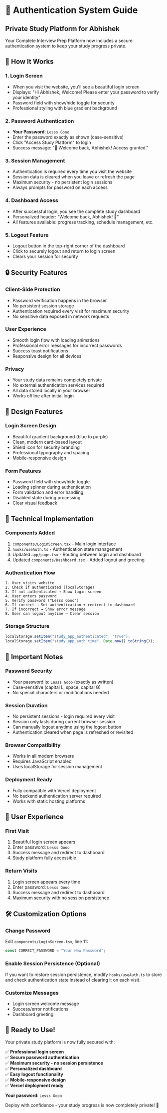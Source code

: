 # 🔐 Authentication System Guide

## Private Study Platform for Abhishek

Your Complete Interview Prep Platform now includes a secure authentication system to keep your study progress private.

## 🚀 How It Works

### 1. **Login Screen**

- When you visit the website, you'll see a beautiful login screen
- Displays: "Hi Abhishek, Welcome! Please enter your password to verify your identity"
- Password field with show/hide toggle for security
- Professional styling with blue gradient background

### 2. **Password Authentication**

- **Your Password**: `Lesss Gooo`
- Enter the password exactly as shown (case-sensitive)
- Click "Access Study Platform" to login
- Success message: "🎉 Welcome back, Abhishek! Access granted."

### 3. **Session Management**

- Authentication is required every time you visit the website
- Session data is cleared when you leave or refresh the page
- Maximum security - no persistent login sessions
- Always prompts for password on each access

### 4. **Dashboard Access**

- After successful login, you see the complete study dashboard
- Personalized header: "Welcome back, Abhishek! 👋"
- All features available: progress tracking, schedule management, etc.

### 5. **Logout Feature**

- Logout button in the top-right corner of the dashboard
- Click to securely logout and return to login screen
- Clears your session for security

## 🔒 Security Features

### **Client-Side Protection**

- Password verification happens in the browser
- No persistent session storage
- Authentication required every visit for maximum security
- No sensitive data exposed in network requests

### **User Experience**

- Smooth login flow with loading animations
- Professional error messages for incorrect passwords
- Success toast notifications
- Responsive design for all devices

### **Privacy**

- Your study data remains completely private
- No external authentication services required
- All data stored locally in your browser
- Works offline after initial login

## 🎨 Design Features

### **Login Screen Design**

- Beautiful gradient background (blue to purple)
- Clean, modern card-based layout
- Shield icon for security branding
- Professional typography and spacing
- Mobile-responsive design

### **Form Features**

- Password field with show/hide toggle
- Loading spinner during authentication
- Form validation and error handling
- Disabled state during processing
- Clear visual feedback

## 🔧 Technical Implementation

### **Components Added**

1. `components/LoginScreen.tsx` - Main login interface
2. `hooks/useAuth.ts` - Authentication state management
3. Updated `app/page.tsx` - Routing between login and dashboard
4. Updated `components/Dashboard.tsx` - Added logout and greeting

### **Authentication Flow**

```
1. User visits website
2. Check if authenticated (localStorage)
3. If not authenticated → Show login screen
4. User enters password
5. Verify password ("Lesss Gooo")
6. If correct → Set authentication + redirect to dashboard
7. If incorrect → Show error message
8. User can logout anytime → Clear session
```

### **Storage Structure**

```javascript
localStorage.setItem("study_app_authenticated", "true");
localStorage.setItem("study_app_auth_time", Date.now().toString());
```

## 🚨 Important Notes

### **Password Security**

- Your password is: `Lesss Gooo` (exactly as written)
- Case-sensitive (capital L, space, capital G)
- No special characters or modifications needed

### **Session Duration**

- No persistent sessions - login required every visit
- Session only lasts during current browser session
- Can manually logout anytime using the logout button
- Authentication cleared when page is refreshed or revisited

### **Browser Compatibility**

- Works in all modern browsers
- Requires JavaScript enabled
- Uses localStorage for session management

### **Deployment Ready**

- Fully compatible with Vercel deployment
- No backend authentication server required
- Works with static hosting platforms

## 🎯 User Experience

### **First Visit**

1. Beautiful login screen appears
2. Enter password: `Lesss Gooo`
3. Success message and redirect to dashboard
4. Study platform fully accessible

### **Return Visits**

1. Login screen appears every time
2. Enter password: `Lesss Gooo`
3. Success message and redirect to dashboard
4. Maximum security with no session persistence

## 🛠️ Customization Options

### **Change Password**

Edit `components/LoginScreen.tsx`, line 11:

```typescript
const CORRECT_PASSWORD = "Your New Password";
```

### **Enable Session Persistence (Optional)**

If you want to restore session persistence, modify `hooks/useAuth.ts` to store and check authentication state instead of clearing it on each visit.

### **Customize Messages**

- Login screen welcome message
- Success/error notifications
- Dashboard greeting

## 🚀 Ready to Use!

Your private study platform is now fully secured with:

✅ **Professional login screen**  
✅ **Secure password authentication**  
✅ **Maximum security - no session persistence**  
✅ **Personalized dashboard**  
✅ **Easy logout functionality**  
✅ **Mobile-responsive design**  
✅ **Vercel deployment ready**

**Your password**: `Lesss Gooo`

Deploy with confidence - your study progress is now completely private! 🎉
